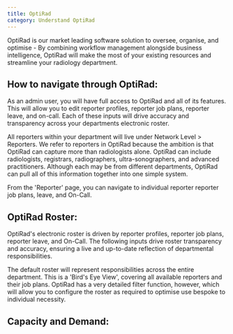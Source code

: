 ```yaml
---
title: OptiRad
category: Understand OptiRad
---
```

OptiRad is our market leading software solution to oversee, organise, and optimise - By combining workflow management alongside business intelligence, OptiRad will make the most of your existing resources and streamline your radiology department.

## How to navigate through OptiRad:

A﻿s an admin user, you will have full access to OptiRad and all of its features. This will allow you to edit reporter profiles, reporter job plans, reporter leave, and on-call. Each of these inputs will drive accuracy and transparency across your departments electronic roster.

All reporters within your department will live under Network Level > Reporters. We refer to reporters in OptiRad because the ambition is that OptiRad can capture more than radiologists alone. OptiRad can include radiologists, registrars, radiographers, ultra-sonographers, and advanced practitioners. Although each may be from different departments, OptiRad can pull all of this information together into one simple system.

From the 'Reporter' page, you can navigate to individual reporter reporter job plans, leave, and On-Call.

## OptiRad Roster:

OptiRad's electronic roster is driven by reporter profiles, reporter job plans, reporter leave, and On-Call. The following inputs drive roster transparency and accuracy, ensuring a live and up-to-date reflection of departmental responsibilities.

The default roster will represent responsibilities across the entire department. This is a 'Bird's Eye View', covering all available reporters and their job plans. OptiRad has a very detailed filter function, however, which will allow you to configure the roster as required to optimise use bespoke to individual necessity.

## Capacity and Demand:
